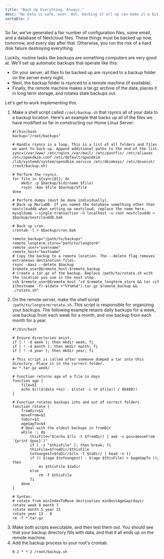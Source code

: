 ```yaml
---
title: "Back Up Everything. Always."
desc: "No data is safe, ever. But, backing it all up can make it a bit less precarious."
sortable: 5
---
```


So far, we've generated a fair number of configuration files, some email, and a database of Nextcloud files. These things must be backed up now, tomorrow, and every day after that. Otherwise, you run the risk of a hard disk failure destroying everything.

Luckily, routine tasks like backups are something computers are very good at. We'll set up automatic backups that operate like this:
 * On your server, all files to be backed up are rsynced to a backup folder on the server every night.
 * Next, the backup folder is rsynced to a remote machine (if available).
 * Finally, the remote machine makes a tar.gz archive of the data, places it in long term storage, and rotates stale backups out.

Let's get to work implementing this.
1. Make a shell script called `/root/backup.sh` that rsyncs all of your data to a backup location. Here's an example that backs up all of the files we have modified so far in constructing our Home Linux Server:
	```
	#!/bin/bash
	backup="/root/backups"

	# Handle rsyncs in a loop. This is a list of all folders and files we want to back up. Append additional paths to the end of the list.
	sync=(/var/www/ /etc/nginx /var/mail/ /etc/postfix/ /etc/aliases /etc/opendkim.conf /etc/default/opendkim /lib/systemd/system/opendkim.service /etc/dkimkeys/ /etc/dovecot/ /root/backup.sh)

	# Perform the rsyncs.
	for file in ${sync[@]}; do
		mkdir -p $backup/$(dirname $file)
		rsync -Aax $file $backup/$file
	done
	
	# Perform dumps (must be done individually).
	# Back up MariaDB. If you named the database something other than nextclouddb when setting up nextcloud, replace the name here.
	mysqldump --single-transaction -h localhost -u root nextclouddb > $backup/nextclouddb.bak
	
	# Back up cron.
	crontab -l > $backup/cron.bak

	remote_backup="/path/to/backups"
	remote_longterm_store="path/to/longterm"
	remote_user="username"
	remote_host="hostname"
	# Copy the backup to a remote location. The --delete flag removes extraneous destination files.
	rsync -Aaxz --delete $backup $remote_user@$remote_host:$remote_backup
	# Create a tar.gz of the backup. Replace /path/to/rotate.sh with the location you use in the next step.
	ssh $remote_user@$remote_host "cd $remote_longterm_store && tar czf $(hostname -f)-$(date +"%Y%m%d").tar.gz $remote_backup && ./rotate.sh"
	```
2. On the remote server, make the shell script `/path/to/longterm/rotate.sh`. This script is responsible for organizing your backups. The following example retains daily backups for a week, one backup from each week for a month, and one backup from each month for a year.
	```
	#!/bin/bash

	# Ensure directories exist.
	if [ ! -d week ]; then mkdir week; fi
	if [ ! -d month ]; then mkdir month; fi
	if [ ! -d year ]; then mkdir year; fi
	
	# This script is called after someone dumped a tar into this directory. Place it in the correct folder.
	mv *.tar.gz week/

	# Function returns age of a file in days
	function age {
		file=$1
		echo $((($(date +%s) - $(stat -c %Y $file)) / 86400))
	}
	
	# Function rotates backups into and out of correct folders
	function rotate {
		fromDir=$1
		moveFrom=$2
		toDir=$3
		ageGapTo=$4
		# Deal with the oldest backups in fromDir
		while :; do
			thisFile="$(echo $(ls -t $fromDir) | awk -v pos=$moveFrom '{print $pos}')"
			if [ -z "$thisFile" ]; then break; fi
			thisFile=$fromDir/$thisFile
			toYoungest=$toDir/$(ls -t $toDir/ | head -n 1)
			if (( $(age $toYoungest) - $(age $thisFile) > $ageGapTo )); then
				mv $thisFile $toDir
			else
				rm -f $thisFile
			fi
		done
	}
	
	# Syntax:
	# rotate from minIndexToMove destination minDestAgeGap(days)
	rotate week 8 month 7
	rotate month 5 year 31
	rotate year 13 . 0
	rm -f *.tar.gz
	```
3. Make both scripts executable, and then test them out. You should see that your backup directory fills with data, and that it all ends up on the remote machine.
4. Add the backup process to your root's crontab.
	```
	0 2 * * 2 /root/backup.sh
	```
